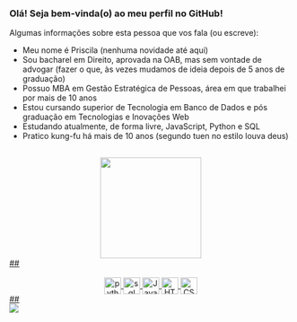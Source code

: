 ### Olá! Seja bem-vinda(o) ao meu perfil no GitHub!

Algumas informações sobre esta pessoa que vos fala (ou escreve):
- Meu nome é Priscila (nenhuma novidade até aqui)
- Sou bacharel em Direito, aprovada na OAB, mas sem vontade de advogar (fazer o que, às vezes mudamos de ideia depois de 5 anos de graduação)
- Possuo MBA em Gestão Estratégica de Pessoas, área em que trabalhei por mais de 10 anos
- Estou cursando superior de Tecnologia em Banco de Dados e pós graduação em Tecnologias e Inovações Web
- Estudando atualmente, de forma livre, JavaScript, Python e SQL
- Pratico kung-fu há mais de 10 anos (segundo tuen no estilo louva deus)
  ##  
  
<div align="center">
  <a href="https://github.com/priscilasanches">
  <img height="180em" src="https://github-readme-stats-sigma-five.vercel/api/top-langs/?username=priscilasanches&layout=compact&langs_count=7&theme=dracula"/>
</div>
  ##  
  
<div style="display: inline_block" align="center"><br>
  <img align="center" alt="python" height="30" src="https://cdn.jsdelivr.net/gh/devicons/devicon/icons/python/python-original.svg" />
  <img align="center" alt="sql server" height="30" src="https://cdn.jsdelivr.net/gh/devicons/devicon/icons/microsoftsqlserver/microsoftsqlserver-plain-wordmark.svg" />
  <img align="center" alt="JavaScript" height="30" src="https://cdn.jsdelivr.net/gh/devicons/devicon/icons/javascript/javascript-original.svg">
  <img align="center" alt="HTML" height="30" src="https://cdn.jsdelivr.net/gh/devicons/devicon/icons/html5/html5-original.svg">
  <img align="center" alt="CSS" height="30" src="https://cdn.jsdelivr.net/gh/devicons/devicon/icons/css3/css3-original.svg">
</div>  
  ##  
  
<div> 
  <a href="https://linkedin.com/in/priscila-sanches-januario" target="_blank"><img src="https://img.shields.io/badge/-LinkedIn-%230077B5?style=for-the-badge&logo=linkedin&logoColor=white" target="_blank"></a> 
</div>
